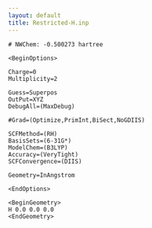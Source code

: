 ```yaml
---
layout: default
title: Restricted-H.inp
---
```



    # NWChem: -0.500273 hartree

    <BeginOptions>

    Charge=0
    Multiplicity=2

    Guess=Superpos
    OutPut=XYZ
    DebugAll=(MaxDebug)

    #Grad=(Optimize,PrimInt,BiSect,NoGDIIS)

    SCFMethod=(RH)
    BasisSets=(6-31G*)
    ModelChem=(B3LYP)
    Accuracy=(VeryTight)
    SCFConvergence=(DIIS)

    Geometry=InAngstrom

    <EndOptions>

    <BeginGeometry>
    H 0.0 0.0 0.0
    <EndGeometry>
